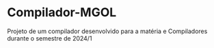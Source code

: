 # Compilador-MGOL
Projeto de um compilador desenvolvido para a matéria e Compiladores durante o semestre de 2024/1
